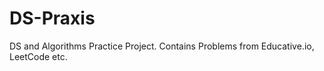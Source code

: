 # DS-Praxis
DS and Algorithms Practice Project. Contains Problems from Educative.io, LeetCode etc.  
